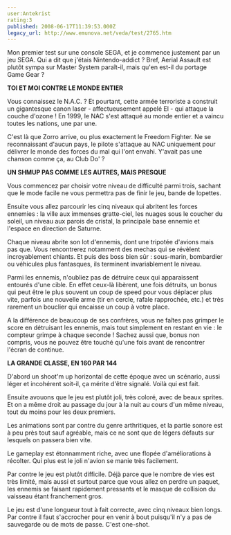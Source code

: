 ```yaml
---
user:Antekrist
rating:3
published: 2008-06-17T11:39:53.000Z
legacy_url: http://www.emunova.net/veda/test/2765.htm
---
```

Mon premier test sur une console SEGA, et je commence justement par un jeu SEGA. Qui a dit que j'étais Nintendo-addict ? Bref, Aerial Assault est plutôt sympa sur Master System paraît-il, mais qu'en est-il du portage Game Gear ?  

  

**TOI ET MOI CONTRE LE MONDE ENTIER**  

Vous connaissez le N.A.C. ? Et pourtant, cette armée terroriste a construit un gigantesque canon laser - affectueusement appelé El - qui attaque la couche d'ozone ! En 1999, le NAC s'est attaqué au monde entier et a vaincu toutes les nations, une par une.  

C'est là que Zorro arrive, ou plus exactement le Freedom Fighter. Ne se reconnaissant d'aucun pays, le pilote s'attaque au NAC uniquement pour délivrer le monde des forces du mal qui l'ont envahi. Y'avait pas une chanson comme ça, au Club Do' ?  

  

**UN SHMUP PAS COMME LES AUTRES, MAIS PRESQUE**  

Vous commencez par choisir votre niveau de difficulté parmi trois, sachant que le mode facile ne vous permettra pas de finir le jeu, bande de lopettes.  

Ensuite vous allez parcourir les cinq niveaux qui abritent les forces ennemies : la ville aux immenses gratte-ciel, les nuages sous le coucher du soleil, un niveau aux parois de cristal, la principale base ennemie et l'espace en direction de Saturne.  

Chaque niveau abrite son lot d'ennemis, dont une tripotée d'avions mais pas que. Vous rencontrerez notamment des mechas qui se révèlent incroyablement chiants. Et puis des boss bien sûr : sous-marin, bombardier ou véhicules plus fantasques, ils terminent invariablement le niveau.  

Parmi les ennemis, n'oubliez pas de détruire ceux qui apparaissent entourés d'une cible. En effet ceux-là libèrent, une fois détruits, un bonus qui peut être le plus souvent un coup de speed pour vous déplacer plus vite, parfois une nouvelle arme (tir en cercle, rafale rapprochée, etc.) et très rarement un bouclier qui encaisse un coup à votre place.  

A la différence de beaucoup de ses confrères, vous ne faîtes pas grimper le score en détruisant les ennemis, mais tout simplement en restant en vie : le compteur grimpe à chaque seconde ! Sachez aussi que, bonus non compris, vous ne pouvez être touché qu'une fois avant de rencontrer l'écran de continue.  

  

**LA GRANDE CLASSE, EN 160 PAR 144**  

D'abord un shoot'm up horizontal de cette époque avec un scénario, aussi léger et incohérent soit-il, ça mérite d'être signalé. Voilà qui est fait.  

Ensuite avouons que le jeu est plutôt joli, très coloré, avec de beaux sprites. Et on a même droit au passage du jour à la nuit au cours d'un même niveau, tout du moins pour les deux premiers.  

Les animations sont par contre du genre arthritiques, et la partie sonore est à peu près tout sauf agréable, mais ce ne sont que de légers défauts sur lesquels on passera bien vite.  

Le gameplay est étonnamment riche, avec une flopée d'améliorations à récolter. Qui plus est le joli n'avion se manie très facilement.  

Par contre le jeu est plutôt difficile. Déjà parce que le nombre de vies est très limité, mais aussi et surtout parce que vous allez en perdre un paquet, les ennemis se faisant rapidement pressants et le masque de collision du vaisseau étant franchement gros.  

Le jeu est d'une longueur tout à fait correcte, avec cinq niveaux bien longs. Par contre il faut s'accrocher pour en venir à bout puisqu'il n'y a pas de sauvegarde ou de mots de passe. C'est one-shot.